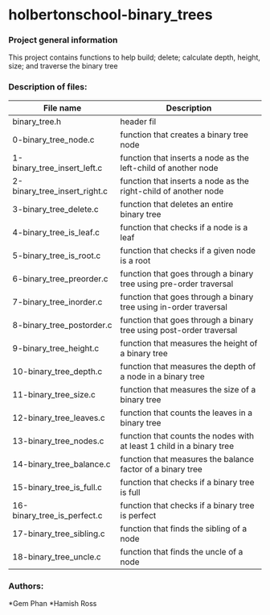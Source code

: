 # holbertonschool-binary_trees

### Project general information
This project contains functions to help build; delete; calculate depth, height, size;
and traverse the binary tree

### Description of files:
| File name | Description |
|-----------|-------------|
|binary_tree.h|header fil|
|0-binary_tree_node.c|function that creates a binary tree node|
|1-binary_tree_insert_left.c|function that inserts a node as the left-child of another node|
|2-binary_tree_insert_right.c|function that inserts a node as the right-child of another node|
|3-binary_tree_delete.c|function that deletes an entire binary tree|
|4-binary_tree_is_leaf.c|function that checks if a node is a leaf|
|5-binary_tree_is_root.c|function that checks if a given node is a root|
|6-binary_tree_preorder.c|function that goes through a binary tree using pre-order traversal|
|7-binary_tree_inorder.c|function that goes through a binary tree using in-order traversal|
|8-binary_tree_postorder.c|function that goes through a binary tree using post-order traversal|
|9-binary_tree_height.c|function that measures the height of a binary tree|
|10-binary_tree_depth.c|function that measures the depth of a node in a binary tree|
|11-binary_tree_size.c|function that measures the size of a binary tree|
|12-binary_tree_leaves.c|function that counts the leaves in a binary tree|
|13-binary_tree_nodes.c|function that counts the nodes with at least 1 child in a binary tree|
|14-binary_tree_balance.c|function that measures the balance factor of a binary tree|
|15-binary_tree_is_full.c|function that checks if a binary tree is full|
|16-binary_tree_is_perfect.c|function that checks if a binary tree is perfect|
|17-binary_tree_sibling.c|function that finds the sibling of a node|
|18-binary_tree_uncle.c|function that finds the uncle of a node|

### Authors:
*Gem Phan
*Hamish Ross